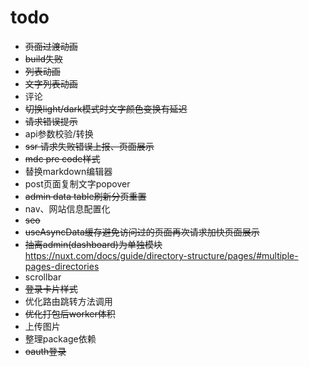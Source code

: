 # todo

- ~~页面过渡动画~~
- ~~build失败~~
- ~~列表动画~~
- ~~文字列表动画~~
- 评论
- ~~切换light/dark模式时文字颜色变换有延迟~~
- ~~请求错误提示~~
- api参数校验/转换
- ~~ssr 请求失败错误上报、页面展示~~
- ~~mdc pre code样式~~
- 替换markdown编辑器
- post页面复制文字popover
- ~~admin data table刷新分页重置~~
- nav、网站信息配置化
- ~~seo~~
- ~~useAsyncData缓存避免访问过的页面再次请求加快页面展示~~
- ~~抽离admin(dashboard)为单独模块~~ https://nuxt.com/docs/guide/directory-structure/pages/#multiple-pages-directories
- scrollbar
- ~~登录卡片样式~~
- 优化路由跳转方法调用
- ~~优化打包后worker体积~~
- 上传图片
- 整理package依赖
- ~~oauth登录~~
